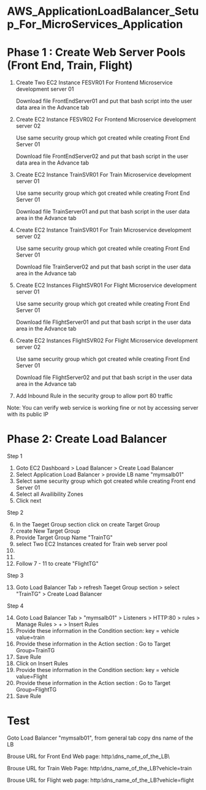 # AWS_ApplicationLoadBalancer_Setup_For_MicroServices_Application

# Phase 1 : Create Web Server Pools (Front End, Train, Flight)

1) Create Two EC2 Instance FESVR01 For Frontend Microservice development server 01

   Download file FrontEndServer01 and put that bash script into the user data area in the Advance tab

2) Create EC2 Instance FESVR02 For Frontend Microservice development server 02

   Use same security group which got created while creating Front End Server 01

   Download file FrontEndServer02 and put that bash script in the user data area in the Advance tab

3) Create EC2 Instance TrainSVR01 For Train Microservice development server 01

   Use same security group which got created while creating Front End Server 01

   Download file TrainServer01 and put that bash script in the user data area in the Advance tab

4) Create EC2 Instance TrainSVR01 For Train Microservice development server 02

   Use same security group which got created while creating Front End Server 01

   Download file TrainServer02 and put that bash script in the user data area in the Advance tab

5) Create EC2 Instances FlightSVR01 For Flight Microservice development server 01

   Use same security group which got created while creating Front End Server 01

   Download file FlightServer01 and put that bash script in the user data area in the Advance tab

6) Create EC2 Instances FlightSVR02 For Flight Microservice development server 02

   Use same security group which got created while creating Front End Server 01

   Download file FlightServer02 and put that bash script in the user data area in the Advance tab

7) Add Inbound Rule in the security group to allow port 80 traffic

Note: You can verify web service is working fine or not by accessing server with its public IP


# Phase 2: Create Load Balancer

Step 1
1) Goto EC2 Dashboard > Load Balancer > Create Load Balancer
2) Select Application Load Balancer > provide LB name "mymsalb01"
3) Select same security group which got created while creating Front end Server 01
4) Select all Availibility Zones
5) Click next

Step 2

6) In the Taeget Group section click on create Target Group
7) create New Target Group
8) Provide Target Group Name "TrainTG" 
9) select Two EC2 Instances created for Train web server pool
10)
11) 
12) Follow 7 - 11 to create "FlightTG"

Step 3

13) Goto Load Balancer Tab > refresh Taeget Group section > select "TrainTG" > Create Load Balancer


Step 4

14) Goto Load Balancer Tab > "mymsalb01" > Listeners > HTTP:80 > rules > Manage Rules > + > Insert Rules
15) Provide these information in the Condition section: key = vehicle value=train
16) Provide these information in the Action section : Go to Target Group=TrainTG
17) Save Rule
18) Click on Insert Rules
19) Provide these information in the Condition section: key = vehicle value=Flight
20) Provide these information in the Action section : Go to Target Group=FlightTG
21) Save Rule

# Test

Goto Load Balancer "mymsalb01", from general tab copy dns name of the LB

Brouse URL for Front End Web page: http:\\dns_name_of_the_LB\
   
Brouse URL for Train Web Page: http:\dns_name_of_the_LB\?vehicle=train
   
Brouse URL for Flight web page: http:\dns_name_of_the_LB\?vehicle=flight

